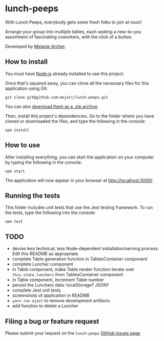 # lunch-peeps
With Lunch Peeps, everybody gets some fresh folks to join at noon!

Arrange your group into multiple tables, each seating a new-to-you assortment of fascinating coworkers, with the click of a button.

Developed by [Melanie Archer](https://github.com/mejarc/lunch-peeps).


## How to install
You must have [Node.js](https://nodejs.org/en/) already installed to use this project.

Once that's squared away, you can clone all the necessary files for this application using Git:

````shell
git clone git@github.com:mejarc/lunch-peeps.git
````

You can also [download them as a .zip archive](https://github.com/mejarc/lunch-peeps/archive/master.zip).

Then, install this project's dependencies. Go to the folder where you have cloned or downloaded the files, and type the following in the console:

````shell
npm install
````
## How to use
After installing everything, you can start the application on your computer by typing the following in the console:

````shell
npm start
````

The application will now appear in your browser at [http://localhost:3000/](http://localhost:3000/).

## Running the tests
This folder includes unit tests that use the Jest testing framework. To run the tests, type the following into the console:

````shell
npm test
````

## TODO
* devise less technical, less Node-dependent installation/serving process. Edit this README as appropriate.
* complete Table generation function in TablesContainer component
* complete Luncher component
* in Table component, make Table render function iterate over `this.state.lunchers`
  from TablesContainer component
* in Table component, increment Table number
* persist the Lunchers data: localStorage? JSON?
* complete Jest unit tests
* screenshots of application in README
* `yarn run eject` to remove development artifacts
* add function to delete a Luncher

## Filing a bug or feature request
Please submit your request on the `lunch-peeps` [GitHub Issues page](https://github.com/mejarc/lunch-peeps/issues)